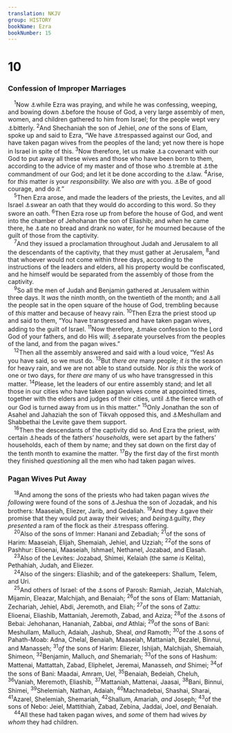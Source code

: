 ```yaml
---
translation: NKJV
group: HISTORY
bookName: Ezra 
bookNumber: 15
---
```


<div class="title"><h1>10</h1><h3>Confession of Improper Marriages</h3></div>
<span class="verse exo_10_1"> <sup>1</sup>Now <a data-toggle="tooltip" data-placement="bottom" title="Dan. 9:4, 20">⚓</a>while Ezra was praying, and while he was confessing, weeping, and bowing down <a data-toggle="tooltip" data-placement="bottom" title="2 Chr. 20:9">⚓</a>before the house of God, a very large assembly of men, women, and children gathered to him from Israel; for the people wept very <a data-toggle="tooltip" data-placement="bottom" title="Neh. 8:1–9">⚓</a>bitterly. </span>
<span class="verse exo_10_2"><sup>2</sup>And Shechaniah the son of Jehiel, <i>one</i> of the sons of Elam, spoke up and said to Ezra, “We have <a data-toggle="tooltip" data-placement="bottom" title="Ezra 10:10, 13, 14, 17, 18; Neh. 13:23–27">⚓</a>trespassed against our God, and have taken pagan wives from the peoples of the land; yet now there is hope in Israel in spite of this. </span>
<span class="verse exo_10_3"><sup>3</sup>Now therefore, let us make <a data-toggle="tooltip" data-placement="bottom" title="2 Chr. 34:31">⚓</a>a covenant with our God to put away all these wives and those who have been born to them, according to the advice of my master and of those who <a data-toggle="tooltip" data-placement="bottom" title="Ezra 9:4">⚓</a>tremble at <a data-toggle="tooltip" data-placement="bottom" title="Deut. 7:2, 3">⚓</a>the commandment of our God; and let it be done according to the <a data-toggle="tooltip" data-placement="bottom" title="Deut. 24:1, 2">⚓</a>law. </span>
<span class="verse exo_10_4"><sup>4</sup>Arise, for <i>this</i> matter <i>is</i> your <i>responsibility.</i> We also <i>are</i> with you. <a data-toggle="tooltip" data-placement="bottom" title="1 Chr. 28:10">⚓</a>Be of good courage, and do <i>it.</i>”<br/></span>
<span class="verse exo_10_5"> <sup>5</sup>Then Ezra arose, and made the leaders of the priests, the Levites, and all Israel <a data-toggle="tooltip" data-placement="bottom" title="Ezra 10:12, 19; Neh. 5:12; 13:25">⚓</a>swear an oath that they would do according to this word. So they swore an oath. </span>
<span class="verse exo_10_6"><sup>6</sup>Then Ezra rose up from before the house of God, and went into the chamber of Jehohanan the son of Eliashib; and <i>when</i> he came there, he <a data-toggle="tooltip" data-placement="bottom" title="Deut. 9:18">⚓</a>ate no bread and drank no water, for he mourned because of the guilt of those from the captivity.<br/></span>
<span class="verse exo_10_7"> <sup>7</sup>And they issued a proclamation throughout Judah and Jerusalem to all the descendants of the captivity, that they must gather at Jerusalem, </span>
<span class="verse exo_10_8"><sup>8</sup>and that whoever would not come within three days, according to the instructions of the leaders and elders, all his property would be confiscated, and he himself would be separated from the assembly of those from the captivity.<br/></span>
<span class="verse exo_10_9"> <sup>9</sup>So all the men of Judah and Benjamin gathered at Jerusalem within three days. It <i>was</i> the ninth month, on the twentieth of the month; and <a data-toggle="tooltip" data-placement="bottom" title="1 Sam. 12:18; Ezra 9:4; 10:3">⚓</a>all the people sat in the open square of the house of God, trembling because of <i>this</i> matter and because of heavy rain. </span>
<span class="verse exo_10_10"><sup>10</sup>Then Ezra the priest stood up and said to them, “You have transgressed and have taken pagan wives, adding to the guilt of Israel. </span>
<span class="verse exo_10_11"><sup>11</sup>Now therefore, <a data-toggle="tooltip" data-placement="bottom" title="(Lev. 26:40–42); Josh. 7:19; (Prov. 28:13)">⚓</a>make confession to the Lord God of your fathers, and do His will; <a data-toggle="tooltip" data-placement="bottom" title="Ezra 10:3">⚓</a>separate yourselves from the peoples of the land, and from the pagan wives.”<br/></span>
<span class="verse exo_10_12"> <sup>12</sup>Then all the assembly answered and said with a loud voice, “Yes! As you have said, so we must do. </span>
<span class="verse exo_10_13"><sup>13</sup>But <i>there</i> <i>are</i> many people; <i>it</i> <i>is</i> the season for heavy rain, and we are not able to stand outside. Nor <i>is</i> <i>this</i> the work of one or two days, for <i>there</i> <i>are</i> many of us who have transgressed in this matter. </span>
<span class="verse exo_10_14"><sup>14</sup>Please, let the leaders of our entire assembly stand; and let all those in our cities who have taken pagan wives come at appointed times, together with the elders and judges of their cities, until <a data-toggle="tooltip" data-placement="bottom" title="2 Kin. 23:26; 2 Chr. 28:11–13; 29:10; 30:8">⚓</a>the fierce wrath of our God is turned away from us in this matter.” </span>
<span class="verse exo_10_15"><sup>15</sup>Only Jonathan the son of Asahel and Jahaziah the son of Tikvah opposed this, and <a data-toggle="tooltip" data-placement="bottom" title="Ezra 8:16; Neh. 3:4">⚓</a>Meshullam and Shabbethai the Levite gave them support.<br/></span>
<span class="verse exo_10_16"> <sup>16</sup>Then the descendants of the captivity did so. And Ezra the priest, <i>with</i> certain <a data-toggle="tooltip" data-placement="bottom" title="Ezra 4:3">⚓</a>heads of the fathers’ <i>households,</i> were set apart by the fathers’ households, each of them by name; and they sat down on the first day of the tenth month to examine the matter. </span>
<span class="verse exo_10_17"><sup>17</sup>By the first day of the first month they finished <i>questioning</i> all the men who had taken pagan wives.<br/></span>
<div class="title"><h3>Pagan Wives Put Away</h3></div>
<span class="verse exo_10_18"> <sup>18</sup>And among the sons of the priests who had taken pagan wives <i>the</i> <i>following</i> were found of the sons of <a data-toggle="tooltip" data-placement="bottom" title="Ezra 5:2; Hag. 1:1, 12; 2:4; Zech. 3:1; 6:11">⚓</a>Jeshua the son of Jozadak, and his brothers: Maaseiah, Eliezer, Jarib, and Gedaliah. </span>
<span class="verse exo_10_19"><sup>19</sup>And they <a data-toggle="tooltip" data-placement="bottom" title="2 Kin. 10:15">⚓</a>gave their promise that they would put away their wives; and <i>being</i><a data-toggle="tooltip" data-placement="bottom" title="Lev. 6:4, 6">⚓</a>guilty, <i>they</i> <i>presented</i> a ram of the flock as their <a data-toggle="tooltip" data-placement="bottom" title="Lev. 5:6, 15">⚓</a>trespass offering.<br/></span>
<span class="verse exo_10_20"> <sup>20</sup>Also of the sons of Immer: Hanani and Zebadiah; </span>
<span class="verse exo_10_21"><sup>21</sup>of the sons of Harim: Maaseiah, Elijah, Shemaiah, Jehiel, and Uzziah; </span>
<span class="verse exo_10_22"><sup>22</sup>of the sons of Pashhur: Elioenai, Maaseiah, Ishmael, Nethanel, Jozabad, and Elasah.<br/></span>
<span class="verse exo_10_23"> <sup>23</sup>Also of the Levites: Jozabad, Shimei, Kelaiah (the same <i>is</i> Kelita), Pethahiah, Judah, and Eliezer.<br/></span>
<span class="verse exo_10_24"> <sup>24</sup>Also of the singers: Eliashib; and of the gatekeepers: Shallum, Telem, and Uri.<br/></span>
<span class="verse exo_10_25"> <sup>25</sup>And others of Israel: of the <a data-toggle="tooltip" data-placement="bottom" title="Ezra 2:3; 8:3; Neh. 7:8">⚓</a>sons of Parosh: Ramiah, Jeziah, Malchiah, Mijamin, Eleazar, Malchijah, and Benaiah; </span>
<span class="verse exo_10_26"><sup>26</sup>of the sons of Elam: Mattaniah, Zechariah, Jehiel, Abdi, Jeremoth, and Eliah; </span>
<span class="verse exo_10_27"><sup>27</sup>of the sons of Zattu: Elioenai, Eliashib, Mattaniah, Jeremoth, Zabad, and Aziza; </span>
<span class="verse exo_10_28"><sup>28</sup>of the <a data-toggle="tooltip" data-placement="bottom" title="Ezra 8:11">⚓</a>sons of Bebai: Jehohanan, Hananiah, Zabbai, <i>and</i> Athlai; </span>
<span class="verse exo_10_29"><sup>29</sup>of the sons of Bani: Meshullam, Malluch, Adaiah, Jashub, Sheal, <i>and</i> Ramoth; </span>
<span class="verse exo_10_30"><sup>30</sup>of the <a data-toggle="tooltip" data-placement="bottom" title="Ezra 8:4">⚓</a>sons of Pahath-Moab: Adna, Chelal, Benaiah, Maaseiah, Mattaniah, Bezalel, Binnui, and Manasseh; </span>
<span class="verse exo_10_31"><sup>31</sup><i>of</i> the sons of Harim: Eliezer, Ishijah, Malchijah, Shemaiah, Shimeon, </span>
<span class="verse exo_10_32"><sup>32</sup>Benjamin, Malluch, <i>and</i> Shemariah; </span>
<span class="verse exo_10_33"><sup>33</sup>of the sons of Hashum: Mattenai, Mattattah, Zabad, Eliphelet, Jeremai, Manasseh, <i>and</i> Shimei; </span>
<span class="verse exo_10_34"><sup>34</sup>of the sons of Bani: Maadai, Amram, Uel, </span>
<span class="verse exo_10_35"><sup>35</sup>Benaiah, Bedeiah, Cheluh, </span>
<span class="verse exo_10_36"><sup>36</sup>Vaniah, Meremoth, Eliashib, </span>
<span class="verse exo_10_37"><sup>37</sup>Mattaniah, Mattenai, Jaasai, </span>
<span class="verse exo_10_38"><sup>38</sup>Bani, Binnui, Shimei, </span>
<span class="verse exo_10_39"><sup>39</sup>Shelemiah, Nathan, Adaiah, </span>
<span class="verse exo_10_40"><sup>40</sup>Machnadebai, Shashai, Sharai, </span>
<span class="verse exo_10_41"><sup>41</sup>Azarel, Shelemiah, Shemariah, </span>
<span class="verse exo_10_42"><sup>42</sup>Shallum, Amariah, <i>and</i> Joseph; </span>
<span class="verse exo_10_43"><sup>43</sup>of the sons of Nebo: Jeiel, Mattithiah, Zabad, Zebina, Jaddai, Joel, <i>and</i> Benaiah.<br/></span>
<span class="verse exo_10_44"> <sup>44</sup>All these had taken pagan wives, and <i>some</i> of them had wives <i>by</i> <i>whom</i> they had children.<br/></span>
